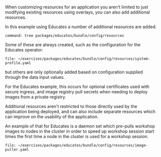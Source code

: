 When customizing resources for an application you aren't limited to just
modifying existing resources using overlays, you can also add additional
resources.

In this example using Educates a number of additional resources are added.

```terminal:execute
command: tree packages/educates/bundle/config/resources
```

Some of these are always created, such as the configuration for the Educates
operator:

```editor:open-file
file: ~/exercises/packages/educates/bundle/config/resources/system-profile.yaml
```

but others are only optionally added based on configuration supplied through
the data input values.

For the Educates example, this occurs for optional certificates used with
secure ingress, and image registry pull secrets when needing to deploy images
from a private registry.

Additional resources aren't restricted to those directly used by the
application being deployed, and can also include separate resources which can
improve on the usability of the application.

An example of that for Educates is a daemon set which pre-pulls workshop
images to nodes in the cluster in order to speed up workshop session start
times the first time a node in the cluster is used for a workshop session.

```editor:open-file
file: ~/exercises/packages/educates/bundle/config/resources/image-puller.yaml
```
